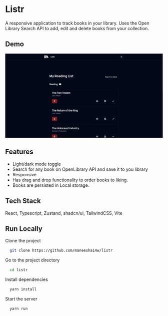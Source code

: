 
# Listr

A responsive application to track books in your library. Uses the Open Library Search API to add, edit and delete books from your collection. 



## Demo

![Demo-gif](https://github.com/maneesha14w/listr/blob/main/listr.gif?raw=true)

## Features

- Light/dark mode toggle
- Search for any book on OpenLibrary API and save it to you library
- Responsive
- Has drag and drop functionality to order books to liking.
- Books are persisted in Local storage.
## Tech Stack

React, Typescript, Zustand, shadcn/ui, TailwindCSS, Vite



## Run Locally

Clone the project

```bash
  git clone https://github.com/maneesha14w/listr
```

Go to the project directory

```bash
  cd listr
```

Install dependencies

```bash
  yarn install
```

Start the server

```bash
  yarn run
```

